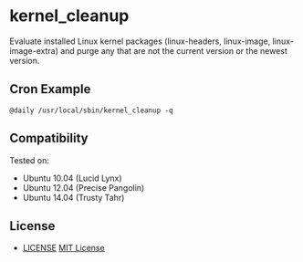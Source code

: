 # kernel_cleanup

Evaluate installed Linux kernel packages (linux-headers, linux-image, linux-image-extra) and purge any that are not the current version or the newest version.


## Cron Example

```
@daily /usr/local/sbin/kernel_cleanup -q
```


## Compatibility

Tested on:

- Ubuntu 10.04 (Lucid Lynx)
- Ubuntu 12.04 (Precise Pangolin)
- Ubuntu 14.04 (Trusty Tahr)


## License

- [LICENSE](LICENSE) [MIT License](http://www.opensource.org/licenses/MIT)
